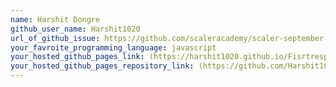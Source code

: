 ```yaml
---
name: Harshit Dongre
github_user_name: Harshit1020
url_of_github_issue: https://github.com/scaleracademy/scaler-september-open-source-challenge/issues/290
your_favroite_programming_language: javascript
your_hosted_github_pages_link: (https://harshit1020.github.io/Fisrtresponsivewebsite/)
your_hosted_github_pages_repository_link: (https://github.com/Harshit1020/Fisrtresponsivewebsite)
---
```

